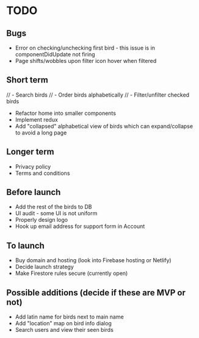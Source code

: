 # TODO

## Bugs

- Error on checking/unchecking first bird - this issue is in componentDidUpdate not firing
- Page shifts/wobbles upon filter icon hover when filtered

## Short term

// - Search birds
// - Order birds alphabetically
// - Filter/unfilter checked birds

- Refactor home into smaller components
- Implement redux
- Add "collapsed" alphabetical view of birds which can expand/collapse to avoid a long page

## Longer term

- Privacy policy
- Terms and conditions

## Before launch

- Add the rest of the birds to DB
- UI audit - some UI is not uniform
- Properly design logo
- Hook up email address for support form in Account

## To launch

- Buy domain and hosting (look into Firebase hosting or Netlify)
- Decide launch strategy
- Make Firestore rules secure (currently open)

## Possible additions (decide if these are MVP or not)

- Add latin name for birds next to main name
- Add "location" map on bird info dialog
- Search users and view their seen birds
